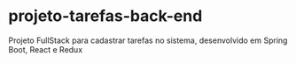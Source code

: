 # projeto-tarefas-back-end
Projeto FullStack para cadastrar tarefas no sistema, desenvolvido em Spring Boot, React e Redux
